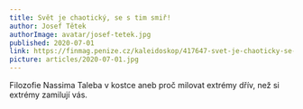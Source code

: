 ```yaml
---
title: Svět je chaotický, se s tim smiř!
author: Josef Tětek
authorImage: avatar/josef-tetek.jpg
published: 2020-07-01
link: https://finmag.penize.cz/kaleidoskop/417647-svet-je-chaoticky-se-stim-smir!
picture: articles/2020-07-01.jpg
---
```


Filozofie Nassima Taleba v kostce aneb proč milovat extrémy dřív, než si extrémy zamilují vás.
